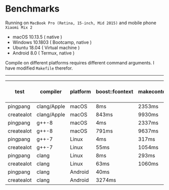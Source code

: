 # Benchmarks

Running on `MacBook Pro (Retina, 15-inch, Mid 2015)` and mobile phone `Xiaomi Mix 2`

* macOS 10.13.5 ( native )
* Windows 10.1803 ( Bootcamp, native )
* Ubuntu 18.04 ( Virtual machine )
* Android 8.0 ( Termux, native )

Compile on different platforms requires different command arguments. I have modified `Makefile` therefor.

---

| test       | compiler    | platform | boost::fcontext | makecontext | Windows fibers | setjmp / longjmp |
|------------|-------------|----------|-----------------|-------------|----------------|------------------|
| pingpang   | clang/Apple | macOS    | 8ms             | 2353ms      |                |                  |
| createalot | clang/Apple | macOS    | 843ms           | 9930ms      |                |                  |
| pingpang   | g++-8       | macOS    | 4ms             | 2337ms      |                |                  |
| createalot | g++-8       | macOS    | 791ms           | 9637ms      |                |                  |
| pingpang   | g++-7       | Linux    | 4ms             | 317ms       |                |                  |
| createalot | g++-7       | Linux    | 55ms            | 1054ms      |                |                  |
| pingpang   | clang       | Linux    | 8ms             | 293ms       |                |                  |
| createalot | clang       | Linux    | 63ms            | 1060ms      |                |                  |
| pingpang   | clang       | Android  | 40ms            |             |                | crash            |
| createalot | clang       | Android  | 3274ms          |             |                | crash            |

